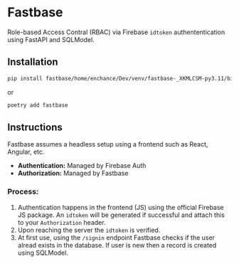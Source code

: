 Fastbase
=============


Role-based Access Contral (RBAC) via Firebase `idtoken` authententication using FastAPI and SQLModel.


Installation
-----------

```bash
pip install fastbase/home/enchance/Dev/venv/fastbase-_XKMLCSM-py3.11/bin/python
```
or
```bash
poetry add fastbase
```


Instructions
----------------

Fastbase assumes a headless setup using a frontend such as React, Angular, etc.

- **Authentication:** Managed by Firebase Auth
- **Authorization:** Managed by Fastbase

### Process:

1. Authentication happens in the frontend (JS) using the official Firebase JS package. An `idtoken` will be 
   generated if successful and attach this to your `Authorization` header.  
1. Upon reaching the server the `idtoken` is verified.
1. At first use, using the `/signin` endpoint Fastbase checks if the user alread exists in the database. If user is 
   new then a record is created using SQLModel.

